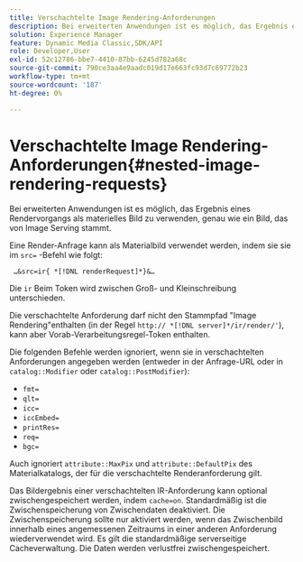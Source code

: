 ```yaml
---
title: Verschachtelte Image Rendering-Anforderungen
description: Bei erweiterten Anwendungen ist es möglich, das Ergebnis eines Rendervorgangs als materielles Bild zu verwenden, genau wie ein Bild, das von Image Serving stammt.
solution: Experience Manager
feature: Dynamic Media Classic,SDK/API
role: Developer,User
exl-id: 52c12786-bbe7-4410-87bb-6245d782a68c
source-git-commit: 790ce3aa4e9aadc019d17e663fc93d7c69772b23
workflow-type: tm+mt
source-wordcount: '187'
ht-degree: 0%

---
```


# Verschachtelte Image Rendering-Anforderungen{#nested-image-rendering-requests}

Bei erweiterten Anwendungen ist es möglich, das Ergebnis eines Rendervorgangs als materielles Bild zu verwenden, genau wie ein Bild, das von Image Serving stammt.

Eine Render-Anfrage kann als Materialbild verwendet werden, indem sie sie im `src=` -Befehl wie folgt:

` …&src=ir{ *[!DNL renderRequest]*}&…`

Die `ir` Beim Token wird zwischen Groß- und Kleinschreibung unterschieden.

Die verschachtelte Anforderung darf nicht den Stammpfad &quot;Image Rendering&quot;enthalten (in der Regel `http:// *[!DNL server]*/ir/render/'`), kann aber Vorab-Verarbeitungsregel-Token enthalten.

Die folgenden Befehle werden ignoriert, wenn sie in verschachtelten Anforderungen angegeben werden (entweder in der Anfrage-URL oder in `catalog::Modifier` oder `catalog::PostModifier`):

* `fmt=`
* `qlt=`
* `icc=`
* `iccEmbed=`
* `printRes=`
* `req=`
* `bgc=`

Auch ignoriert `attribute::MaxPix` und `attribute::DefaultPix` des Materialkatalogs, der für die verschachtelte Renderanforderung gilt.

Das Bildergebnis einer verschachtelten IR-Anforderung kann optional zwischengespeichert werden, indem `cache=on`. Standardmäßig ist die Zwischenspeicherung von Zwischendaten deaktiviert. Die Zwischenspeicherung sollte nur aktiviert werden, wenn das Zwischenbild innerhalb eines angemessenen Zeitraums in einer anderen Anforderung wiederverwendet wird. Es gilt die standardmäßige serverseitige Cacheverwaltung. Die Daten werden verlustfrei zwischengespeichert.
